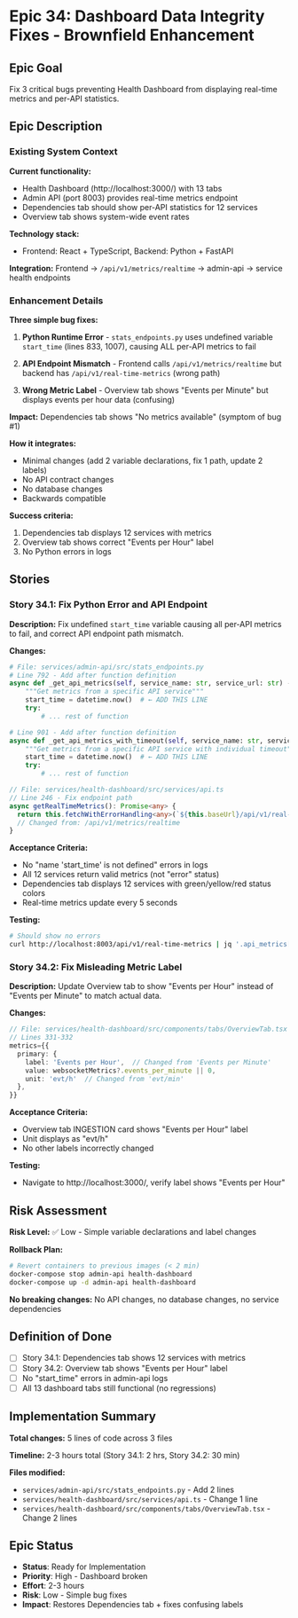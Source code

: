 # Epic 34: Dashboard Data Integrity Fixes - Brownfield Enhancement

## Epic Goal

Fix 3 critical bugs preventing Health Dashboard from displaying real-time metrics and per-API statistics.

## Epic Description

### Existing System Context

**Current functionality:**
- Health Dashboard (http://localhost:3000/) with 13 tabs
- Admin API (port 8003) provides real-time metrics endpoint
- Dependencies tab should show per-API statistics for 12 services
- Overview tab shows system-wide event rates

**Technology stack:**
- Frontend: React + TypeScript, Backend: Python + FastAPI

**Integration:** Frontend → `/api/v1/metrics/realtime` → admin-api → service health endpoints

### Enhancement Details

**Three simple bug fixes:**

1. **Python Runtime Error** - `stats_endpoints.py` uses undefined variable `start_time` (lines 833, 1007), causing ALL per-API metrics to fail

2. **API Endpoint Mismatch** - Frontend calls `/api/v1/metrics/realtime` but backend has `/api/v1/real-time-metrics` (wrong path)

3. **Wrong Metric Label** - Overview tab shows "Events per Minute" but displays events per hour data (confusing)

**Impact:** Dependencies tab shows "No metrics available" (symptom of bug #1)

**How it integrates:**
- Minimal changes (add 2 variable declarations, fix 1 path, update 2 labels)
- No API contract changes
- No database changes
- Backwards compatible

**Success criteria:**
1. Dependencies tab displays 12 services with metrics
2. Overview tab shows correct "Events per Hour" label  
3. No Python errors in logs

## Stories

### Story 34.1: Fix Python Error and API Endpoint

**Description:** Fix undefined `start_time` variable causing all per-API metrics to fail, and correct API endpoint path mismatch.

**Changes:**
```python
# File: services/admin-api/src/stats_endpoints.py
# Line 792 - Add after function definition
async def _get_api_metrics(self, service_name: str, service_url: str) -> Dict[str, Any]:
    """Get metrics from a specific API service"""
    start_time = datetime.now()  # ← ADD THIS LINE
    try:
        # ... rest of function

# Line 901 - Add after function definition  
async def _get_api_metrics_with_timeout(self, service_name: str, service_url: str, timeout: int) -> Dict[str, Any]:
    """Get metrics from a specific API service with individual timeout"""
    start_time = datetime.now()  # ← ADD THIS LINE
    try:
        # ... rest of function
```

```typescript
// File: services/health-dashboard/src/services/api.ts
// Line 246 - Fix endpoint path
async getRealTimeMetrics(): Promise<any> {
  return this.fetchWithErrorHandling<any>(`${this.baseUrl}/api/v1/real-time-metrics`);
  // Changed from: /api/v1/metrics/realtime
}
```

**Acceptance Criteria:**
- No "name 'start_time' is not defined" errors in logs
- All 12 services return valid metrics (not "error" status)
- Dependencies tab displays 12 services with green/yellow/red status colors
- Real-time metrics update every 5 seconds

**Testing:**
```bash
# Should show no errors
curl http://localhost:8003/api/v1/real-time-metrics | jq '.api_metrics[] | select(.status == "error")'
```

### Story 34.2: Fix Misleading Metric Label

**Description:** Update Overview tab to show "Events per Hour" instead of "Events per Minute" to match actual data.

**Changes:**
```typescript
// File: services/health-dashboard/src/components/tabs/OverviewTab.tsx
// Lines 331-332
metrics={{
  primary: {
    label: 'Events per Hour',  // Changed from 'Events per Minute'
    value: websocketMetrics?.events_per_minute || 0,
    unit: 'evt/h'  // Changed from 'evt/min'
  },
}}
```

**Acceptance Criteria:**
- Overview tab INGESTION card shows "Events per Hour" label
- Unit displays as "evt/h"
- No other labels incorrectly changed

**Testing:**
- Navigate to http://localhost:3000/, verify label shows "Events per Hour"

## Risk Assessment

**Risk Level:** ✅ Low - Simple variable declarations and label changes

**Rollback Plan:**
```bash
# Revert containers to previous images (< 2 min)
docker-compose stop admin-api health-dashboard
docker-compose up -d admin-api health-dashboard
```

**No breaking changes:** No API changes, no database changes, no service dependencies

## Definition of Done

- [ ] Story 34.1: Dependencies tab shows 12 services with metrics
- [ ] Story 34.2: Overview tab shows "Events per Hour" label
- [ ] No "start_time" errors in admin-api logs
- [ ] All 13 dashboard tabs still functional (no regressions)

## Implementation Summary

**Total changes:** 5 lines of code across 3 files

**Timeline:** 2-3 hours total (Story 34.1: 2 hrs, Story 34.2: 30 min)

**Files modified:**
- `services/admin-api/src/stats_endpoints.py` - Add 2 lines
- `services/health-dashboard/src/services/api.ts` - Change 1 line  
- `services/health-dashboard/src/components/tabs/OverviewTab.tsx` - Change 2 lines

## Epic Status

- **Status**: Ready for Implementation
- **Priority**: High - Dashboard broken
- **Effort**: 2-3 hours
- **Risk**: Low - Simple bug fixes
- **Impact**: Restores Dependencies tab + fixes confusing labels

